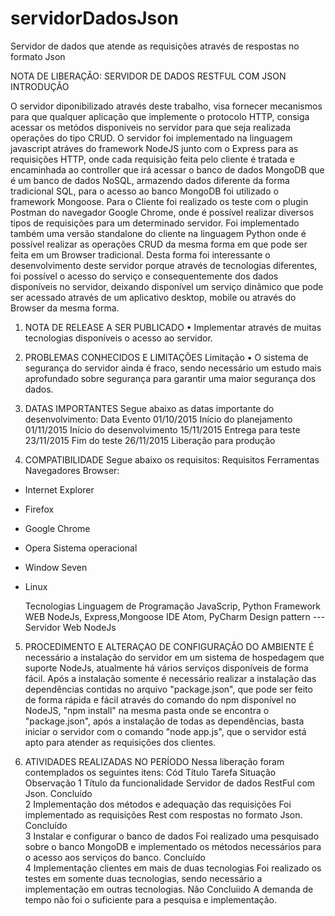 # servidorDadosJson
Servidor de dados que atende as requisições através de respostas no formato Json



NOTA DE LIBERAÇÃO: SERVIDOR DE DADOS RESTFUL COM JSON	
INTRODUÇÃO

O servidor diponibilizado através deste trabalho, visa fornecer mecanismos para que qualquer aplicação que implemente o protocolo HTTP, consiga acessar os metódos disponiveis no servidor para que seja realizada operações do tipo CRUD.
O servidor foi implementado na linguagem javascript atráves do framework NodeJS junto com o Express para as requisições HTTP, onde cada requisição feita pelo cliente é tratada e encaminhada ao controller que irá acessar o banco de dados MongoDB que é um banco de dados NoSQL, armazendo dados diferente da forma tradicional SQL, para o acesso ao banco MongoDB foi utilizado o framework Mongoose.
Para o Cliente foi realizado os teste com o plugin Postman do navegador Google Chrome, onde é possível realizar diversos tipos de requisições para um determinado servidor. Foi implementado também uma versão standalone do cliente na linguagem Python onde é possível realizar as operações CRUD da mesma forma em que pode ser feita em um Browser tradicional.
Desta forma foi interessante o desenvolvimento deste servidor porque através de tecnologias diferentes, foi possível o acesso do serviço e consequentemente dos dados disponíveis no servidor, deixando disponível um serviço dinâmico que pode ser acessado através de um aplicativo desktop, mobile ou através do Browser da mesma forma.
1.	NOTA DE RELEASE A SER PUBLICADO
•	Implementar através de muitas tecnologias disponíveis o acesso ao servidor.

2.	PROBLEMAS CONHECIDOS E LIMITAÇÕES
Limitação
•	O sistema de segurança do servidor ainda é fraco, sendo necessário um estudo mais aprofundado sobre segurança para garantir uma maior segurança  dos dados.

3.	DATAS IMPORTANTES
Segue abaixo as datas importante do desenvolvimento:
Data	Evento
01/10/2015	Início do planejamento
01/11/2015	Início do desenvolvimento
15/11/2015	Entrega para teste
23/11/2015	Fim do teste
26/11/2015	Liberação para produção
4.	COMPATIBILIDADE
Segue abaixo os requisitos:
Requisitos	Ferramentas
Navegadores	Browser:
+	Internet Explorer
+	Firefox
+	Google Chrome
+	Opera
Sistema operacional
+	Window Seven
+	Linux

	Tecnologias
Linguagem de   Programação	JavaScrip, Python
Framework WEB	NodeJs, Express,Mongoose
IDE 	Atom, PyCharm 
Design pattern	                            ---
Servidor Web	NodeJs

5.	PROCEDIMENTO E ALTERAÇAO DE CONFIGURAÇÃO DO AMBIENTE
É necessário a instalação do servidor em um sistema de hospedagem que suporte NodeJs, atualmente há vários serviços disponíveis de forma fácil. Após a instalação somente é necessário realizar a instalação das dependências contidas no arquivo "package.json", que pode ser feito de forma rápida e fácil através do comando do npm disponível no NodeJS, "npm install" na mesma pasta onde se encontra o "package.json", após a instalação de todas as dependências, basta iniciar o servidor com o comando "node app.js", que o servidor está apto para atender as requisições dos clientes.

6.	ATIVIDADES REALIZADAS NO PERÍODO
Nessa liberação foram contemplados os seguintes itens:
Cód	Título	Tarefa	Situação	Observação
1	Título da funcionalidade	Servidor de dados RestFul com Json. 	Concluído	
2	Implementação dos métodos e adequação das requisições	Foi implementado as requisições Rest com respostas no formato Json.	Concluído	
3	Instalar e configurar o banco de dados	Foi realizado uma pesquisado sobre o banco MongoDB e implementado os métodos necessários para o acesso aos serviços do banco.
	Concluído	
4	Implementação clientes em mais de duas tecnologias	Foi realizado os testes em somente duas tecnologias, sendo necessário a implementação em outras tecnologias.	Não Concluiido	A demanda de tempo não foi o suficiente para a pesquisa e implementação.


